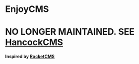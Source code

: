 # EnjoyCMS

# NO LONGER MAINTAINED. SEE [HancockCMS](https://github.com/red-rocks/hancock_cms)

#### Inspired by [RocketCMS](https://github.com/rs-pro/rocket_cms)

